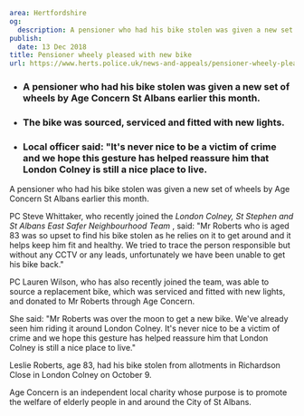 ```yaml
area: Hertfordshire
og:
  description: A pensioner who had his bike stolen was given a new set of wheels by Age Concern St Albans earlier this month.
publish:
  date: 13 Dec 2018
title: Pensioner wheely pleased with new bike
url: https://www.herts.police.uk/news-and-appeals/pensioner-wheely-pleased-with-new-bike-2230F
```

* ### A pensioner who had his bike stolen was given a new set of wheels by Age Concern St Albans earlier this month.

 * ### The bike was sourced, serviced and fitted with new lights.

 * ### Local officer said: "It's never nice to be a victim of crime and we hope this gesture has helped reassure him that London Colney is still a nice place to live.

A pensioner who had his bike stolen was given a new set of wheels by Age Concern St Albans earlier this month.

PC Steve Whittaker, who recently joined the _London Colney, St Stephen and St Albans East Safer Neighbourhood Team_ , said: "Mr Roberts who is aged 83 was so upset to find his bike stolen as he relies on it to get around and it helps keep him fit and healthy. We tried to trace the person responsible but without any CCTV or any leads, unfortunately we have been unable to get his bike back."

PC Lauren Wilson, who has also recently joined the team, was able to source a replacement bike, which was serviced and fitted with new lights, and donated to Mr Roberts through Age Concern.

She said: "Mr Roberts was over the moon to get a new bike. We've already seen him riding it around London Colney. It's never nice to be a victim of crime and we hope this gesture has helped reassure him that London Colney is still a nice place to live."

Leslie Roberts, age 83, had his bike stolen from allotments in Richardson Close in London Colney on October 9.

Age Concern is an independent local charity whose purpose is to promote the welfare of elderly people in and around the City of St Albans.
